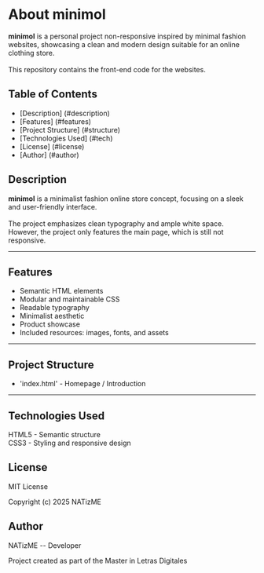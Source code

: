# About minimol

**minimol** is a personal project non-responsive inspired by minimal fashion websites, showcasing a clean and modern design suitable for an online clothing store. <br><br>
This repository contains the front-end code for the websites.

## Table of Contents

- [Description] (#description)
- [Features] (#features)
- [Project Structure] (#structure)
- [Technologies Used] (#tech)
- [License] (#license)
- [Author] (#author)

## Description

**minimol** is a minimalist fashion online store concept, focusing on a sleek and user-friendly interface. <br><br>
The project emphasizes clean typography and ample white space. However, the project only features the main page, which is still not responsive.

---

## Features

- Semantic HTML elements
- Modular and maintainable CSS
- Readable typography
- Minimalist aesthetic
- Product showcase
- Included resources: images, fonts, and assets

---

## Project Structure

- 'index.html' - Homepage / Introduction
 
---

## Technologies Used

HTML5 - Semantic structure <br>
CSS3 - Styling and responsive design

## License

MIT License

Copyright (c) 2025 NATizME

## Author

NATizME -- Developer

Project created as part of the Master in Letras Digitales
